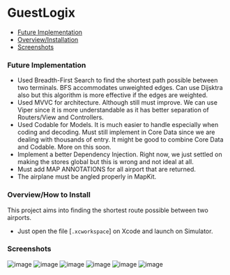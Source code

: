 # GuestLogix
* [Future Implementation](#overview)
* [Overview/Installation](#install)
* [Screenshots](#screenshots)

### <a name="overview"> Future Implementation</a>
* Used Breadth-First Search to find the shortest path possible between two terminals. BFS accommodates unweighted edges. Can use Dijsktra also but this algorithm is more effective if the edges are weighted. 
* Used MVVC for architecture. Although still must improve. We can use Viper since it is more understandable as it has better separation of Routers/View and Controllers.
* Used Codable for Models. It is much easier to handle especially when coding and decoding. Must still implement in Core Data since we are dealing with thousands of entry. It might be good to combine Core Data and Codable. More on this soon.
* Implement a better Dependency Injection. Right now, we just settled on making the stores global but this is wrong and not ideal at all. 
* Must add MAP ANNOTATIONS for all airport that are returned.
* The airplane must be angled properly in MapKit.

### <a name="install">Overview/How to Install</a>

This project aims into finding the shortest route possible between two airports.

-  Just open the file [`.xcworkspace`] on Xcode and launch on Simulator.

### <a name="screenshots">Screenshots</a>

![image](https://user-images.githubusercontent.com/18160031/57607407-91ec2b80-759d-11e9-9d11-dfc03e91247f.png)
![image](https://user-images.githubusercontent.com/18160031/57607414-944e8580-759d-11e9-92c3-d4d519cc7d85.png)
![image](https://user-images.githubusercontent.com/18160031/57607418-957fb280-759d-11e9-84d8-5cf2e82a391e.png)
![image](https://user-images.githubusercontent.com/18160031/57607422-97e20c80-759d-11e9-8f60-260cc6ad39a0.png)
![image](https://user-images.githubusercontent.com/18160031/57607428-99abd000-759d-11e9-99b1-c8839935f095.png)
![image](https://user-images.githubusercontent.com/18160031/57607440-a2040b00-759d-11e9-9f07-8337a5a9917c.png)

